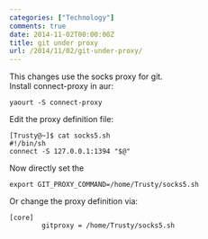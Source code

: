 ```yaml
---
categories: ["Technology"]
comments: true
date: 2014-11-02T00:00:00Z
title: git under proxy
url: /2014/11/02/git-under-proxy/
---
```


This changes use the socks proxy for git.    
Install connect-proxy in aur:    

```
yaourt -S connect-proxy

```
Edit the proxy definition file:    

```
[Trusty@~]$ cat socks5.sh 
#!/bin/sh
connect -S 127.0.0.1:1394 "$@"

```
Now directly set the 

```
export GIT_PROXY_COMMAND=/home/Trusty/socks5.sh

```
Or change the proxy definition via:    

```
[core]
        gitproxy = /home/Trusty/socks5.sh

```
